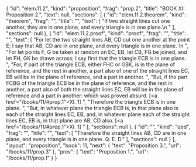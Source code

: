 {
  "id": "elem.11.2",
  "kind": "proposition",
  "frag": "prop.2",
  "title": "BOOK XI: Proposition 2.",
  "text": null,
  "sections": [
    {
      "id": "elem.11.2.theorem",
      "kind": "theorem",
      "frag": "",
      "title": "",
      "text": [
        "If two straight lines cut one another, they are in one plane, and every triangle is in one plane.\n      "
      ],
      "sections": null
    },
    {
      "id": "elem.11.2.proof",
      "kind": "proof",
      "frag": "",
      "title": "",
      "text": [
        "For let the two straight lines AB, CD cut one another at the point E; I say that AB, CD are in one plane, and every triangle is in one plane. \n      ",
        "For let points F, G be taken at random on EC, EB, let CB, FG be joined, and let FH, GK be drawn across; I say first that the triangle ECB is in one plane. ",
        "For, if part of the triangle ECB, either FHC or GBK, is in the plane of reference, and the rest in another, a part also of one of the straight lines EC, EB will be in the plane of reference, and a part in another. ",
        "But, if the part FCBG of the triangle ECB be in the plane of reference, and the rest in another, a part also of both the straight lines EC, EB will be in the plane of reference and a part in another: which was proved absurd. [<a href=\"/books/11/#prop.1\">XI. 1</a>] ",
        "Therefore the triangle ECB is in one plane. ",
        "But, in whatever plane the triangle ECB is, in that plane also is each of the straight lines EC, EB, and, in whatever plane each of the straight lines EC, EB is, in that plane are AB, CD also. [<a href=\"/books/11/#prop.1\">XI. 1</a>] "
      ],
      "sections": null
    },
    {
      "id": "",
      "kind": "qed",
      "frag": "",
      "title": "",
      "text": [
        "Therefore the straight lines AB, CD are in one plane, and every triangle is in one plane. Q. E. D."
      ],
      "sections": null
    }
  ],
  "layout": "proposition",
  "book": 11,
  "next": {
    "text": "Proposition 3.",
    "url": "/books/11/prop.3"
  },
  "prev": {
    "text": "Proposition 1.",
    "url": "/books/11/prop.1"
  }
}
